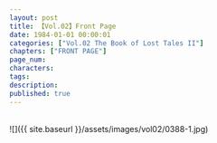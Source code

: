 ```yaml
---
layout: post
title: 【Vol.02】Front Page
date: 1984-01-01 00:00:01
categories: ["Vol.02 The Book of Lost Tales II"]
chapters: ["FRONT PAGE"]
page_num: 
characters: 
tags: 
description: 
published: true
---
```


<br>
![]({{ site.baseurl }}/assets/images/vol02/0388-1.jpg)
<br><br>
